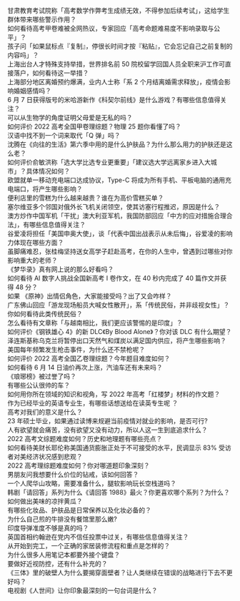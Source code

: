 甘肃教育考试院称「高考数学作弊考生成绩无效，不得参加后续考试」，这给学生群体带来哪些警示作用？  
如何看待高考甲卷难被全网热议，专家回应「高考命题难易度不影响录取与公平」？  
孩子问「如果鼠标点『复制』，停很长时间才按『粘贴』，它会忘记自己之前复制的内容吗」？  
上海出台人才特殊支持举措，世界排名前 50 院校留学回国人员全职来沪工作可直接落户，如何看待这一举措？  
上海部分地区离婚预约爆满，业内人士称「系 2 个月结离婚需求释放」，疫情会影响婚姻感情吗？  
6 月 7 日获得版号的米哈游新作《科契尔前线》是什么游戏？有哪些信息值得关注？  
可以从生物学的角度证明父母爱是无私的吗？  
如何评价 2022 高考全国甲卷理综题？物理 25 题你看懂了吗？  
汉语中找不到一个词来取代「Q 弹」吗？  
沈腾在《向往的生活》第六季中用的是什么护肤品？为什么那么用力的护肤还是这么老？  
如何评价俞敏洪称「选大学比选专业更重要」「建议选大学远离家乡进入大城市」？具体情况如何？  
欧盟就单一移动充电端口达成协议，Type-C 将成为所有手机、平板电脑的通用充电端口，将产生哪些影响？  
便利店里的雪糕为什么越来越贵？谁在为高价雪糕买单？  
塞尔维亚多个邻国对俄外长飞机关闭领空，使其访塞行程推迟，原因是什么？  
澳方炒作中国军机「干扰」澳大利亚军机，我国防部回应「中方的应对措施合理合法」，有哪些信息值得关注？  
谷爱凌将担任「美国申奥大使」，谈「代表中国出战表示从未后悔」，谷爱凌的影响力体现在哪些方面？  
虽脚痛难忍，张桂梅坚持送女高学子赶赴高考，在你的人生中，曾遇到过哪些对你影响重大的老师？  
《梦华录》真有网上说的那么好看吗？  
如何看待 AI 数字人挑战全国新高考 Ⅰ 卷作文，在 40 秒内完成了 40 篇作文并获得 48 分？  
如果 《原神》出情侣角色，大家能接受吗？出了又会咋样？  
广东佛山回应「游龙现场船员大喊女性散开」，系「传统民俗，并非歧视女性」？你如何看待此类传统民俗？  
怎么看待有文章称「与越南相比，我们更应该警惕的是印度」？  
如何评价《钢铁雄心 4》的新 DLC《By Blood Alone》？你对该 DLC 有什么期望？  
泽连斯基称乌克兰将暂停出口天然气和煤炭以满足国内供应，将产生哪些影响？  
美国每年频繁发生枪击事件，为什么还不禁枪呢？  
如何评价 2022 高考全国乙卷理综题？今年题目难度如何？  
如何看待 6 月 14 日油价再次上涨，汽油车还有未来吗？  
《琅琊榜》被过誉了吗？  
有哪些公认很帅的车？  
如何用你所在领域的知识和视角，写 2022 年高考「红楼梦」材料的作文题？  
作为已经毕业的英语专业生，有哪些话想送给在读英专生呢 ？  
高考对我们的意义是什么？  
23 年硕士毕业，如果通过读博来规避当前疫情对就业的影响，是否可行?  
人有欲望就会痛苦，没有欲望又没有动力，所以人这一生到底追求什么？  
2022 高考文综题难度如何？历史和地理题有哪些亮点？  
如何看待美财长耶伦称美国通货膨胀正处于不可接受的水平，民调显示 83% 受访者对美经济状况感到悲观？  
2022 高考理综题难度如何？你对哪道题印象深刻？  
男朋友问我想要什么价位的钻戒，该如何回答？  
一个人爬华山攻略，需要准备什么，腿软影响玩长空栈道吗？  
韩剧「请回答」系列为什么《请回答 1988》最火？你更喜欢哪个系列？为什么？  
如何做出美味的凉拌黄瓜？  
有哪些化妆品、护肤品是日常保养以及化妆必备的？  
为什么自己煎的牛排没有餐馆里那么嫩?  
印度导弹准度不够是真的吗？  
英国首相约翰逊在党内不信任投票中过关，有哪些信息值得关注？  
从开始到完工，一个正确的家居装修流程和重点是怎样的？  
为什么很多人用笔记本都要外接个键盘？  
要做好近视防控，还有什么补充的？  
《三体》里的破壁人为什么要揭穿面壁者？让人类继续在错误的战略进行下去不更好吗？  
电视剧《人世间》让你印象最深刻的一句台词是什么？  
